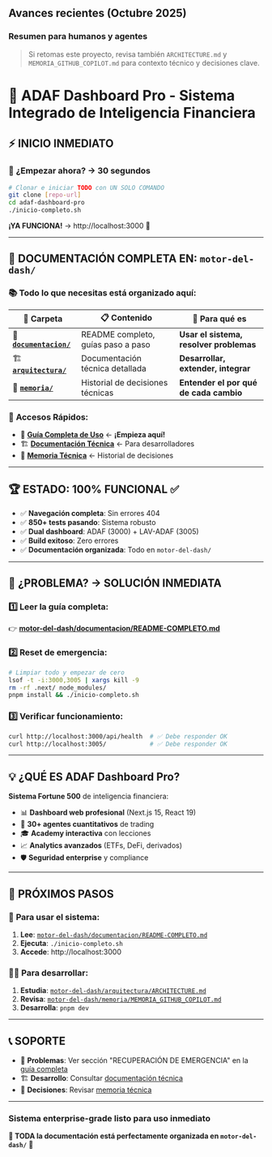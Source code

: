 
## Avances recientes (Octubre 2025)

### Resumen para humanos y agentes


> Si retomas este proyecto, revisa también `ARCHITECTURE.md` y `MEMORIA_GITHUB_COPILOT.md` para contexto técnico y decisiones clave.
# 🚀 ADAF Dashboard Pro - Sistema Integrado de Inteligencia Financiera

## ⚡ **INICIO INMEDIATO**

### 🎯 **¿Empezar ahora? → 30 segundos**

```bash
# Clonar e iniciar TODO con UN SOLO COMANDO
git clone [repo-url]
cd adaf-dashboard-pro
./inicio-completo.sh
```

**¡YA FUNCIONA!** → http://localhost:3000 🚀

---

## 📂 **DOCUMENTACIÓN COMPLETA EN: `motor-del-dash/`**

### 📚 **Todo lo que necesitas está organizado aquí:**

| 📁 **Carpeta** | 📋 **Contenido** | 🎯 **Para qué es** |
|---------------|------------------|-------------------|
| 🚀 **[`documentacion/`](./motor-del-dash/documentacion/)** | README completo, guías paso a paso | **Usar el sistema, resolver problemas** |
| 🏗️ **[`arquitectura/`](./motor-del-dash/arquitectura/)** | Documentación técnica detallada | **Desarrollar, extender, integrar** |
| 🧠 **[`memoria/`](./motor-del-dash/memoria/)** | Historial de decisiones técnicas | **Entender el por qué de cada cambio** |

### 🎯 **Accesos Rápidos:**
- 📖 **[Guía Completa de Uso](./motor-del-dash/documentacion/README-COMPLETO.md)** ← **¡Empieza aquí!**
- 🏗️ **[Documentación Técnica](./motor-del-dash/arquitectura/ARCHITECTURE.md)** ← Para desarrolladores
- 🧠 **[Memoria Técnica](./motor-del-dash/memoria/MEMORIA_GITHUB_COPILOT.md)** ← Historial de decisiones

---

## 🏆 **ESTADO: 100% FUNCIONAL** ✅

- ✅ **Navegación completa**: Sin errores 404
- ✅ **850+ tests pasando**: Sistema robusto
- ✅ **Dual dashboard**: ADAF (3000) + LAV-ADAF (3005) 
- ✅ **Build exitoso**: Zero errores
- ✅ **Documentación organizada**: Todo en `motor-del-dash/`

---

## 🚨 **¿PROBLEMA? → SOLUCIÓN INMEDIATA**

### 1️⃣ **Leer la guía completa:**
👉 **[motor-del-dash/documentacion/README-COMPLETO.md](./motor-del-dash/documentacion/README-COMPLETO.md)**

### 2️⃣ **Reset de emergencia:**
```bash
# Limpiar todo y empezar de cero
lsof -t -i:3000,3005 | xargs kill -9
rm -rf .next/ node_modules/
pnpm install && ./inicio-completo.sh
```

### 3️⃣ **Verificar funcionamiento:**
```bash
curl http://localhost:3000/api/health  # ✅ Debe responder OK
curl http://localhost:3005/            # ✅ Debe responder OK
```

---

## 💡 **¿QUÉ ES ADAF Dashboard Pro?**

**Sistema Fortune 500** de inteligencia financiera:
- 📊 **Dashboard web profesional** (Next.js 15, React 19)
- 🤖 **30+ agentes cuantitativos** de trading
- 🎓 **Academy interactiva** con lecciones
- 📈 **Analytics avanzados** (ETFs, DeFi, derivados)
- 🛡️ **Seguridad enterprise** y compliance

---

## 🎯 **PRÓXIMOS PASOS**

### 🚀 **Para usar el sistema:**
1. **Lee**: [`motor-del-dash/documentacion/README-COMPLETO.md`](./motor-del-dash/documentacion/README-COMPLETO.md)
2. **Ejecuta**: `./inicio-completo.sh`
3. **Accede**: http://localhost:3000

### 👨‍💻 **Para desarrollar:**
1. **Estudia**: [`motor-del-dash/arquitectura/ARCHITECTURE.md`](./motor-del-dash/arquitectura/ARCHITECTURE.md)
2. **Revisa**: [`motor-del-dash/memoria/MEMORIA_GITHUB_COPILOT.md`](./motor-del-dash/memoria/MEMORIA_GITHUB_COPILOT.md)
3. **Desarrolla**: `pnpm dev`

---

## 📞 **SOPORTE**

- 🐛 **Problemas**: Ver sección "RECUPERACIÓN DE EMERGENCIA" en la [guía completa](./motor-del-dash/documentacion/README-COMPLETO.md)
- 🏗️ **Desarrollo**: Consultar [documentación técnica](./motor-del-dash/arquitectura/ARCHITECTURE.md)
- 🧠 **Decisiones**: Revisar [memoria técnica](./motor-del-dash/memoria/MEMORIA_GITHUB_COPILOT.md)

---

### Sistema enterprise-grade listo para uso inmediato

**📂 TODA la documentación está perfectamente organizada en `motor-del-dash/`** 🚀
